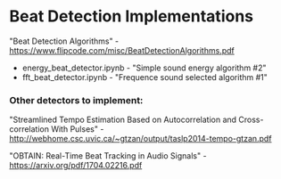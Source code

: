 # Beat Detection Implementations

"Beat Detection Algorithms" - 
https://www.flipcode.com/misc/BeatDetectionAlgorithms.pdf

- energy_beat_detector.ipynb - "Simple sound energy algorithm #2"
- fft_beat_detector.ipynb - "Frequence sound selected algorithm #1"

### Other detectors to implement:

"Streamlined Tempo Estimation Based on Autocorrelation and Cross-correlation With Pulses" -
  http://webhome.csc.uvic.ca/~gtzan/output/taslp2014-tempo-gtzan.pdf

"OBTAIN: Real-Time Beat Tracking in Audio Signals" - 
  https://arxiv.org/pdf/1704.02216.pdf
